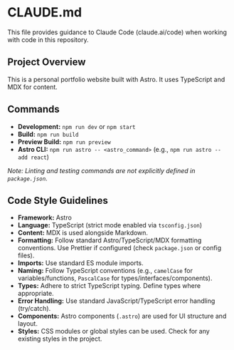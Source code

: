 # CLAUDE.md

This file provides guidance to Claude Code (claude.ai/code) when working with code in this repository.

## Project Overview

This is a personal portfolio website built with Astro. It uses TypeScript and MDX for content.

## Commands

- **Development:** `npm run dev` or `npm start`
- **Build:** `npm run build`
- **Preview Build:** `npm run preview`
- **Astro CLI:** `npm run astro -- <astro_command>` (e.g., `npm run astro -- add react`)

*Note: Linting and testing commands are not explicitly defined in `package.json`.*

## Code Style Guidelines

- **Framework:** Astro
- **Language:** TypeScript (strict mode enabled via `tsconfig.json`)
- **Content:** MDX is used alongside Markdown.
- **Formatting:** Follow standard Astro/TypeScript/MDX formatting conventions. Use Prettier if configured (check `package.json` or config files).
- **Imports:** Use standard ES module imports.
- **Naming:** Follow TypeScript conventions (e.g., `camelCase` for variables/functions, `PascalCase` for types/interfaces/components).
- **Types:** Adhere to strict TypeScript typing. Define types where appropriate.
- **Error Handling:** Use standard JavaScript/TypeScript error handling (try/catch).
- **Components:** Astro components (`.astro`) are used for UI structure and layout.
- **Styles:** CSS modules or global styles can be used. Check for any existing styles in the project.
